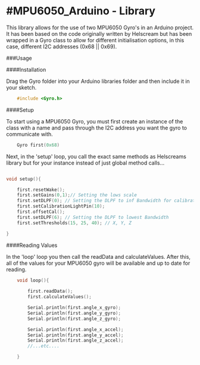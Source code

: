 #MPU6050_Arduino - Library
===============

This library allows for the use of two MPU6050 Gyro's in an Arduino project. It has been based on the code originally written by Helscream but has been wrapped in a Gyro class to allow for different initialisation options, in this case, different I2C addresses (0x68 || 0x69).

###Usage

####Installation

Drag the Gyro folder into your Arduino libraries folder and then include it in your sketch.

```cpp
	#include <Gyro.h>
```

####Setup

To start using a MPU6050 Gyro, you must first create an instance of the class with a name and pass through the I2C address you want the gyro to communicate with.

```cpp
	Gyro first(0x68)
```

Next, in the 'setup' loop, you call the exact same methods as Helscreams library but for your instance instead of just global method calls...

```cpp

void setup(){

	first.resetWake();
	first.setGains(0,1);// Setting the lows scale
	first.setDLPF(0); // Setting the DLPF to inf Bandwidth for calibration
	first.setCalibrationLightPin(10);
	first.offsetCal();
	first.setDLPF(6); // Setting the DLPF to lowest Bandwidth
	first.setThresholds(15, 25, 40); // X, Y, Z

}

```

####Reading Values

In the 'loop' loop you then call the readData and calculateValues. After this, all of the values for your MPU6050 gyro will be available and up to date for reading.

```cpp
	void loop(){
		
		first.readData();
		first.calculateValues();

		Serial.println(first.angle_x_gyro);
		Serial.println(first.angle_y_gyro);
		Serial.println(first.angle_z_gyro);

		Serial.println(first.angle_x_accel);
		Serial.println(first.angle_y_accel);
		Serial.println(first.angle_z_accel);
		//...etc....

	}
```


